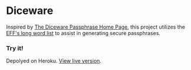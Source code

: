 # Diceware

Inspired by [The Diceware Passphrase Home Page](https://theworld.com/~reinhold/diceware.html), this project utilizes the [EFF's long word list](https://www.eff.org/deeplinks/2016/07/new-wordlists-random-passphrases) to assist in generating secure passphrases.

### Try it!
Depolyed on Heroku. [View live version](https://jml-diceware.herokuapp.com/).
